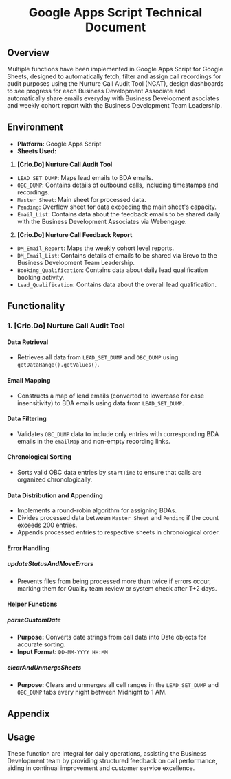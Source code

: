 <h1 align="center">Google Apps Script Technical Document</h1>

## Overview
Multiple functions have been implemented in Google Apps Script for Google Sheets, designed to automatically fetch, filter and assign call recordings for audit purposes using the Nurture Call Audit Tool (NCAT), design dashboards to see progress for each Business Development Associate and automatically share emails everyday with Business Development asociates and weekly cohort report with the Business Development Team Leadership.

## Environment
- **Platform:** Google Apps Script
- **Sheets Used:**
1. **[Crio.Do] Nurture Call Audit Tool**
  - `LEAD_SET_DUMP`: Maps lead emails to BDA emails.
  - `OBC_DUMP`: Contains details of outbound calls, including timestamps and recordings.
  - `Master_Sheet`: Main sheet for processed data.
  - `Pending`: Overflow sheet for data exceeding the main sheet's capacity.
  - `Email_List`: Contains data about the feedback emails to be shared daily with the Business Development Associates via Webengage.

2. **[Crio.Do] Nurture Call Feedback Report**
  - `DM_Email_Report`: Maps the weekly cohort level reports.
  - `DM_Email_List`: Contains details of emails to be shared via Brevo to the Business Development Team Leadership.
  - `Booking_Qualification`: Contains data about daily lead qualification booking activity.
  - `Lead_Qualification`: Contains data about the overall lead qualification.

## Functionality
### 1. **[Crio.Do] Nurture Call Audit Tool**
#### Data Retrieval
- Retrieves all data from `LEAD_SET_DUMP` and `OBC_DUMP` using `getDataRange().getValues()`.

#### Email Mapping
- Constructs a map of lead emails (converted to lowercase for case insensitivity) to BDA emails using data from `LEAD_SET_DUMP`.

#### Data Filtering
- Validates `OBC_DUMP` data to include only entries with corresponding BDA emails in the `emailMap` and non-empty recording links.

#### Chronological Sorting
- Sorts valid OBC data entries by `startTime` to ensure that calls are organized chronologically.

#### Data Distribution and Appending
- Implements a round-robin algorithm for assigning BDAs.
- Divides processed data between `Master_Sheet` and `Pending` if the count exceeds 200 entries.
- Appends processed entries to respective sheets in chronological order.

#### Error Handling
##### updateStatusAndMoveErrors
- Prevents files from being processed more than twice if errors occur, marking them for Quality team review or system check after T+2 days.

#### Helper Functions
##### parseCustomDate
- **Purpose:** Converts date strings from call data into Date objects for accurate sorting.
- **Input Format:** `DD-MM-YYYY HH:MM`

##### clearAndUnmergeSheets
- **Purpose:** Clears and unmerges all cell ranges in the `LEAD_SET_DUMP` and `OBC_DUMP` tabs every night between Midnight to 1 AM.

## Appendix

## Usage
These function are integral for daily operations, assisting the Business Development team by providing structured feedback on call performance, aiding in continual improvement and customer service excellence.
